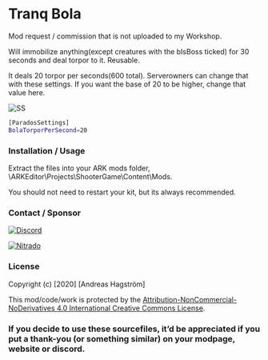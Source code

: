# Tranq Bola

Mod request / commission that is not uploaded to my Workshop. 

Will immobilize anything(except creatures with the bIsBoss ticked) for 30 seconds and deal torpor to it. Reusable.

It deals 20 torpor per seconds(600 total). Serverowners can change that with these settings. If you want the base of 20 to be higher, change that value here.

![SS](https://i.gyazo.com/dc9b47b7a25d0b2f8024f9ac25478f45.png)
```sh
[ParadosSettings]
BolaTorporPerSecond=20
```
### Installation / Usage

Extract the files into your ARK mods folder, \ARKEditor\Projects\ShooterGame\Content\Mods\. 

You should not need to restart your kit, but its always recommended.

### Contact / Sponsor
[![Discord](https://i.imgur.com/mawb62a.png)](https://arkmod.net/discord/)

[![Nitrado](https://i.imgur.com/UnEUi0X.png)](https://arkmod.net/nitrado/)

### License

Copyright (c) [2020] [Andreas Hagström]

This mod/code/work is protected by the [Attribution-NonCommercial-NoDerivatives 4.0 International Creative Commons License](https://creativecommons.org/licenses/by-nc-nd/4.0/legalcode).

### If you decide to use these sourcefiles, it’d be appreciated if you put a thank-you (or something similar) on your modpage, website or discord.
```sh
